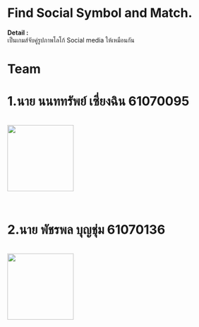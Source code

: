 # Find Social Symbol and Match.

<b>Detail : </b><br>
เป็นเกมส์จับคู่รูปภาพโลโก้ Social media ให้เหมือนกัน<br>

# Team
<h1>1.นาย นนททรัพย์ เซี่ยงฉิน 61070095 </h1><br>
<img src="https://scontent.fbkk22-2.fna.fbcdn.net/v/t1.0-9/43698373_340017946547214_6697831314327863296_n.jpg?_nc_cat=106&_nc_eui2=AeGTg3QTeskb5VyDBHlzuZRe1UVgzTsPI6qacXVDXYtpTG7fPQEEHTqmOlf21MsW1YuFusdzCmqaSTPGm5RsK-W0n4d6OypoLf5uXTIscVjkHg&_nc_ht=scontent.fbkk22-2.fna&oh=1f135a67504014e151562f73507fa41a&oe=5D1478E8" width="150px" height="150px">

<br><h1>2.นาย พัชรพล บุญชุ่ม 61070136 </h1><br><img src="https://scontent.fbkk22-1.fna.fbcdn.net/v/t1.0-9/50722866_2018033111565478_1489669953048018944_n.jpg?_nc_cat=111&_nc_eui2=AeEhoHjaZloizuQ3W2nlVAaQ0rCUr7WVwBKT62nXSLnbuxOpLZHYOpfkgay-sI201UrBH-mRMoOKUbcGqqSIjN-rMuGTaLZphqCdY4vv-qma8g&_nc_ht=scontent.fbkk22-1.fna&oh=4a2dd94c9b62dd903d29f39cc21341fb&oe=5D077316" width="150px" height="150px">
